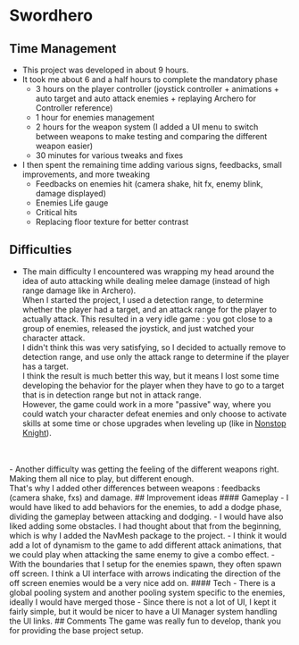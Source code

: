 # Swordhero

## Time Management
- This project was developed in about 9 hours.
- It took me about 6 and a half hours to complete the mandatory phase
  - 3 hours on the player controller (joystick controller + animations + auto target and auto attack enemies + replaying Archero for Controller reference)
  - 1 hour for enemies management
  - 2 hours for the weapon system (I added a UI menu to switch between weapons to make testing and comparing the different weapon easier)
  - 30 minutes for various tweaks and fixes
- I then spent the remaining time adding various signs, feedbacks, small improvements, and more tweaking
  - Feedbacks on enemies hit (camera shake, hit fx, enemy blink, damage displayed)
  - Enemies Life gauge
  - Critical hits
  - Replacing floor texture for better contrast
## Difficulties
- The main difficulty I encountered was wrapping my head around the idea of auto attacking while dealing melee damage (instead of high range damage like in Archero).
<br>When I started the project, I used a detection range, to determine whether the player had a target, and an attack range
for the player to actually attack. This resulted in a very idle game : you got close to a group
of enemies, released the joystick, and just watched your character attack.
<br>I didn't think this was very satisfying, so I decided to actually remove to detection range, and use only the attack range
to determine if the player has a target.
<br>I think the result is much better this way, but it means I lost some time developing the behavior for the player when they have to go
to a target that is in detection range but not in attack range.
<br> However, the game could work in a more "passive" way, where you could watch your character defeat enemies and only choose to activate skills
at some time or chose upgrades when leveling up (like in [Nonstop Knight](https://play.google.com/store/apps/details?id=com.koplagames.kopla01&hl=fr&gl=US)).
<br>
<br>
- Another difficulty was getting the feeling of the different weapons right. Making them all nice to play, but different enough.
<br>That's why I added other differences between weapons : feedbacks (camera shake, fxs) and damage.
## Improvement ideas
#### Gameplay
- I would have liked to add behaviors for the enemies, to add a dodge phase, dividing the gameplay between attacking and dodging.
- I would have also liked adding some obstacles. I had thought about that from the beginning, which is why I added the NavMesh package to the project.
- I think it would add a lot of dynamism to the game to add different attack animations, that we could play when attacking the same enemy to give a combo effect.
- With the boundaries that I setup for the enemies spawn, they often spawn off screen. I think a UI interface with arrows indicating the direction of the off screen enemies would be a very nice add on.
#### Tech
- There is a global pooling system and another pooling system specific to the enemies, ideally I would have merged those
- Since there is not a lot of UI, I kept it fairly simple, but it would be nicer to have a UI Manager system handling the UI links.
## Comments
The game was really fun to develop, thank you for providing the base project setup.